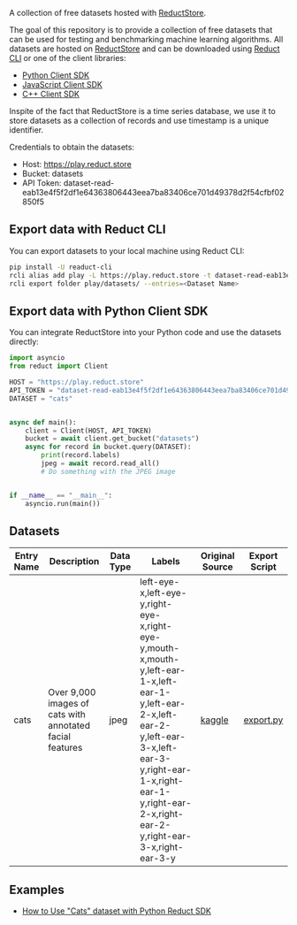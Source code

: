 A collection of free datasets hosted with [ReductStore](https://reduct.store/).

The goal of this repository is to provide a collection of free datasets that can be used for testing and benchmarking
machine learning algorithms.
All datasets are hosted on [ReductStore](https://play.reduct.store/) and can be downloaded
using [Reduct CLI](https://https://github.com/reductstore/reduct-cli) or
one of the client libraries:

* [Python Client SDK](https://github.com/reductstore/reduct-py)
* [JavaScript Client SDK](https://github.com/reductstore/reduct-js)
* [C++ Client SDK](https://github.com/reductstore/reduct-cpp)

Inspite of the fact that ReductStore is a time series database, we use it to store datasets as a collection of records
and
use timestamp is a unique identifier.

Credentials to obtain the datasets:

- Host: https://play.reduct.store
- Bucket: datasets
- API Token: dataset-read-eab13e4f5f2df1e64363806443eea7ba83406ce701d49378d2f54cfbf02850f5

## Export data with Reduct CLI

You can export datasets to your local machine using Reduct CLI:

```bash
pip install -U readuct-cli
rcli alias add play -L https://play.reduct.store -t dataset-read-eab13e4f5f2df1e64363806443eea7ba83406ce701d49378d2f54cfbf02850f5
rcli export folder play/datasets/ --entries=<Dataset Name>
```

## Export data with Python Client SDK

You can integrate ReductStore into your Python code and use the datasets directly:

```python
import asyncio
from reduct import Client

HOST = "https://play.reduct.store"
API_TOKEN = "dataset-read-eab13e4f5f2df1e64363806443eea7ba83406ce701d49378d2f54cfbf02850f5"
DATASET = "cats"


async def main():
    client = Client(HOST, API_TOKEN)
    bucket = await client.get_bucket("datasets")
    async for record in bucket.query(DATASET):
        print(record.labels)
        jpeg = await record.read_all()
        # Do something with the JPEG image


if __name__ == "__main__":
    asyncio.run(main())
```

## Datasets

| Entry Name | Description                                              | Data Type | Labels                                                                                                                                                                                                                          | Original Source                                                | Export Script                       |
|------------|----------------------------------------------------------|-----------|---------------------------------------------------------------------------------------------------------------------------------------------------------------------------------------------------------------------------------|----------------------------------------------------------------|-------------------------------------|
| cats       | Over 9,000 images of cats with annotated facial features | jpeg      | left-eye-x,left-eye-y,right-eye-x,right-eye-y,mouth-x,mouth-y,left-ear-1-x,left-ear-1-y,left-ear-2-x,left-ear-2-y,left-ear-3-x,left-ear-3-y,right-ear-1-x,right-ear-1-y,right-ear-2-x,right-ear-2-y,right-ear-3-x,right-ear-3-y | [kaggle](https://www.kaggle.com/datasets/crawford/cat-dataset) | [export.py](.export/cats/export.py) |

## Examples

* [How to Use "Cats" dataset with Python Reduct SDK](./examples/cats.ipynb)